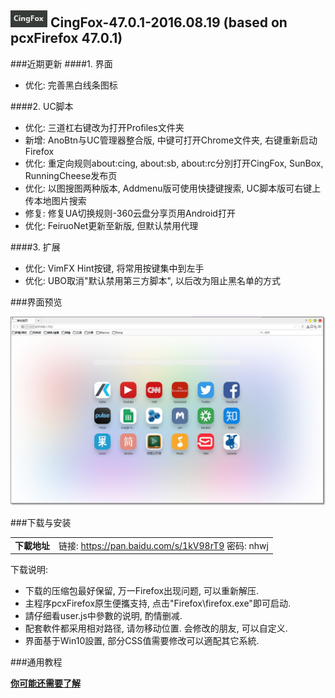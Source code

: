 ## ![icon](../../img/icon.jpg) CingFox-47.0.1-2016.08.19 (based on pcxFirefox 47.0.1)

###近期更新
####1. 界面
- 优化: 完善黑白线条图标

####2. UC脚本
- 优化: 三道杠右键改为打开Profiles文件夹
- 新增: AnoBtn与UC管理器整合版, 中键可打开Chrome文件夹, 右键重新启动Firefox
- 优化: 重定向规则about:cing, about:sb, about:rc分別打开CingFox, SunBox, RunningCheese发布页
- 优化: 以图搜图两种版本, Addmenu版可使用快捷键搜索, UC脚本版可右键上传本地图片搜索
- 修复: 修复UA切换规则-360云盘分享页用Android打开
- 优化: FeiruoNet更新至新版, 但默认禁用代理

####3. 扩展
- 优化: VimFX Hint按键, 将常用按键集中到左手
- 优化: UBO取消"默认禁用第三方脚本", 以后改为阻止黑名单的方式

###界面预览

![](../../img/47.0.1-2016.08.19/preview.jpg)

###下载与安装

| |  |
| :-- | :-- |
| **下載地址** | 链接: https://pan.baidu.com/s/1kV98rT9 密码: nhwj |

下载说明:
- 下载的压缩包最好保留, 万一Firefox出现问题, 可以重新解压.
- 主程序pcxFirefox原生便攜支持, 点击"Firefox\firefox.exe"即可启动.
- 請仔细看user.js中參數的说明, 酌情删减.
- 配套軟件都采用相对路径, 请勿移动位置. 会修改的朋友, 可以自定义.
- 界面基于Win10設置, 部分CSS值需要修改可以適配其它系統.

###通用教程

[**你可能还需要了解**](../..#你可能还需要了解)